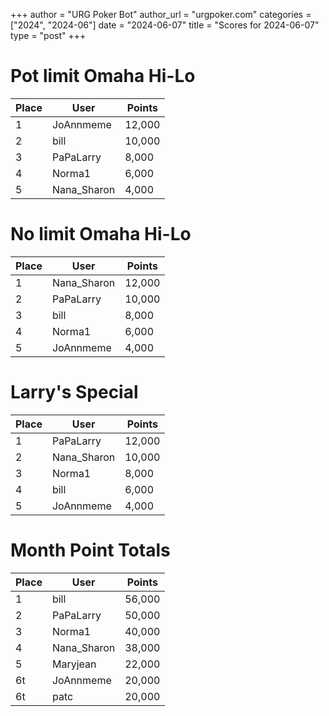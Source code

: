 +++
author = "URG Poker Bot"
author_url = "urgpoker.com"
categories = ["2024", "2024-06"]
date = "2024-06-07"
title = "Scores for 2024-06-07"
type = "post"
+++
# Pot limit Omaha Hi-Lo

| Place | User | Points |
|-------|------|--------|
| 1 | JoAnnmeme | 12,000 |
| 2 | bill | 10,000 |
| 3 | PaPaLarry | 8,000 |
| 4 | Norma1 | 6,000 |
| 5 | Nana_Sharon | 4,000 |

# No limit Omaha Hi-Lo

| Place | User | Points |
|-------|------|--------|
| 1 | Nana_Sharon | 12,000 |
| 2 | PaPaLarry | 10,000 |
| 3 | bill | 8,000 |
| 4 | Norma1 | 6,000 |
| 5 | JoAnnmeme | 4,000 |

# Larry's Special

| Place | User | Points |
|-------|------|--------|
| 1 | PaPaLarry | 12,000 |
| 2 | Nana_Sharon | 10,000 |
| 3 | Norma1 | 8,000 |
| 4 | bill | 6,000 |
| 5 | JoAnnmeme | 4,000 |

# Month Point Totals

| Place | User | Points |
|-------|------|--------|
| 1 | bill | 56,000 |
| 2 | PaPaLarry | 50,000 |
| 3 | Norma1 | 40,000 |
| 4 | Nana_Sharon | 38,000 |
| 5 | Maryjean | 22,000 |
| 6t | JoAnnmeme | 20,000 |
| 6t | patc | 20,000 |
